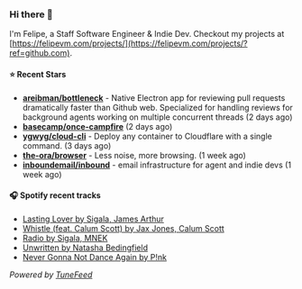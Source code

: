 ### Hi there 👋

I'm Felipe, a Staff Software Engineer & Indie Dev. Checkout my projects at [https://felipevm.com/projects/](https://felipevm.com/projects/?ref=github.com).

#### ⭐ Recent Stars
- **[areibman/bottleneck](https://github.com/areibman/bottleneck)** - Native Electron app for reviewing pull requests dramatically faster than Github web. Specialized for handling reviews for background agents working on multiple concurrent threads (2 days ago)
- **[basecamp/once-campfire](https://github.com/basecamp/once-campfire)** (2 days ago)
- **[ygwyg/cloud-cli](https://github.com/ygwyg/cloud-cli)** - Deploy any container to Cloudflare with a single command. (3 days ago)
- **[the-ora/browser](https://github.com/the-ora/browser)** - Less noise, more browsing. (1 week ago)
- **[inboundemail/inbound](https://github.com/inboundemail/inbound)** - email infrastructure for agent and indie devs (1 week ago)

#### 🎧 Spotify recent tracks
- [Lasting Lover by Sigala, James Arthur](https://open.spotify.com/track/0DmAvNCAK08oCi7miSZUIY)
- [Whistle (feat. Calum Scott) by Jax Jones, Calum Scott](https://open.spotify.com/track/4q05KbxYZ5JdkmrletgPjF)
- [Radio by Sigala, MNEK](https://open.spotify.com/track/3FN3jsZTdt5sU6NRcIgUKK)
- [Unwritten by Natasha Bedingfield](https://open.spotify.com/track/3U5JVgI2x4rDyHGObzJfNf)
- [Never Gonna Not Dance Again by P!nk](https://open.spotify.com/track/6sZo5nJIsFWXefRCCexpx0)

_Powered by [TuneFeed](https://tunefeed.app?ref=github.com)_
